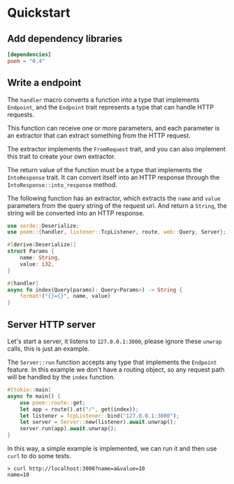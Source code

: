 # Quickstart

## Add dependency libraries

```toml
[dependencies]
poem = "0.4"
```

## Write a endpoint

The `handler` macro converts a function into a type that implements `Endpoint`, and the `Endpoint` trait represents
a type that can handle HTTP requests.

This function can receive one or more parameters, and each parameter is an extractor that can extract something from
the HTTP request.

The extractor implements the `FromRequest` trait, and you can also implement this trait to create your own extractor.

The return value of the function must be a type that implements the `IntoResponse` trait. It can convert itself into an
HTTP response through the `IntoResponse::into_response` method.

The following function has an extractor, which extracts the `name` and `value` parameters from the query string of the 
request uri. And return a `String`, the string will be converted into an HTTP response.

```rust
use serde::Deserialize;
use poem::{handler, listener::TcpListener, route, web::Query, Server};

#[derive(Deserialize)]
struct Params {
    name: String,
    value: i32,
}

#[handler]
async fn index(Query(params): Query<Params>) -> String {
    format!("{}={}", name, value)
}
```

## Server HTTP server

Let's start a server, it listens to `127.0.0.1:3000`, please ignore these `unwrap` calls, this is just an example.

The `Server::run` function accepts any type that implements the `Endpoint` feature. In this example we don't have a 
routing object, so any request path will be handled by the `index` function.

```rust
#[tokio::main]
async fn main() {
    use poem::route::get;
    let app = route().at("/", get(index));
    let listener = TcpListener::bind("127.0.0.1:3000");
    let server = Server::new(listener).await.unwrap();
    server.run(app).await.unwrap();
}
```

In this way, a simple example is implemented, we can run it and then use `curl` to do some tests.

```shell
> curl http://localhost:3000?name=a&value=10
name=10
```
